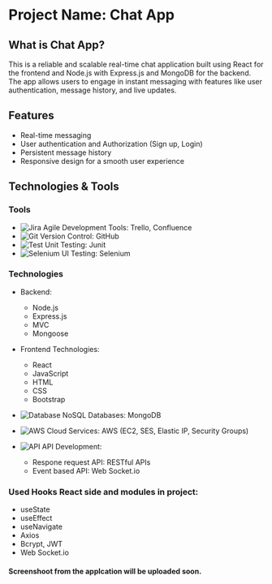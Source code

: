 # Project Name: Chat App

## What is Chat App?
This is a reliable and scalable real-time chat application built using React for the frontend and Node.js with Express.js and MongoDB for the backend. The app allows users to engage in instant messaging with features like user authentication, message history, and live updates.

## Features
- Real-time messaging
- User authentication and Authorization (Sign up, Login)
- Persistent message history
- Responsive design for a smooth user experience

## Technologies & Tools

### Tools
- ![Jira](https://img.shields.io/badge/-Jira-brightgreen?logo=jira) Agile Development Tools: Trello, Confluence
- ![Git](https://img.shields.io/badge/-Git-orange?logo=git) Version Control: GitHub
- ![Test](https://img.shields.io/badge/-Unit%20Testing-blue?logo=jest) Unit Testing: Junit
- ![Selenium](https://img.shields.io/badge/-Selenium-blue?logo=selenium) UI Testing: Selenium

### Technologies
- Backend:
    - Node.js
    - Express.js
    - MVC
    - Mongoose

- Frontend Technologies:
    - React
    - JavaScript
    - HTML
    - CSS
    - Bootstrap
      
- ![Database](https://img.shields.io/badge/-Database-lightgrey?logo=database) NoSQL Databases: MongoDB
  
- ![AWS](https://img.shields.io/badge/-AWS-orange?logo=aws) Cloud Services: AWS (EC2, SES, Elastic IP, Security Groups)
  
- ![API](https://img.shields.io/badge/-API-purple?logo=api) API Development:
   - Respone request API: RESTful APIs
   - Event based API: Web Socket.io
    

### Used Hooks React side and modules in project:
- useState
- useEffect
- useNavigate
- Axios
- Bcrypt, JWT
- Web Socket.io

#### Screenshoot from the applcation will be uploaded soon.

